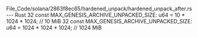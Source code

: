 File_Code/solana/2863f8ec65/hardened_unpack/hardened_unpack_after.rs --- Rust
32 const MAX_GENESIS_ARCHIVE_UNPACKED_SIZE: u64 = 10 * 1024 * 1024; // 10 MiB                                                                                32 const MAX_GENESIS_ARCHIVE_UNPACKED_SIZE: u64 = 1024 * 1024 * 1024; // 1024 MiB

